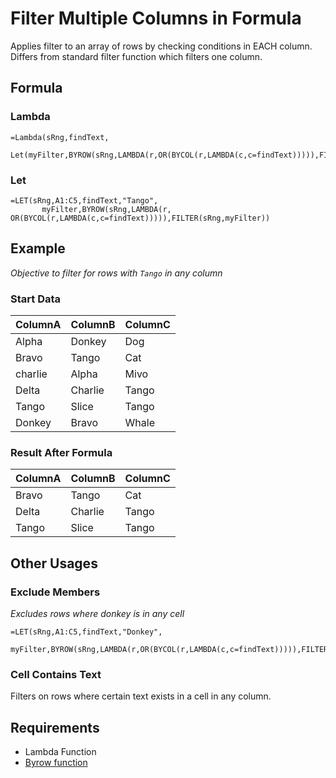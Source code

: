 # Filter Multiple Columns in Formula
Applies filter to an array of rows by checking conditions in EACH column. Differs from standard filter function which filters one column.

## Formula

### Lambda
`````
=Lambda(sRng,findText,
       Let(myFilter,BYROW(sRng,LAMBDA(r,OR(BYCOL(r,LAMBDA(c,c=findText))))),FILTER(sRng,myFilter)))
`````

### Let
`````
=LET(sRng,A1:C5,findText,"Tango",
       myFilter,BYROW(sRng,LAMBDA(r,  OR(BYCOL(r,LAMBDA(c,c=findText))))),FILTER(sRng,myFilter))
`````


## Example

*Objective to filter for rows with `Tango` in any column*

### Start Data

| ColumnA | ColumnB | ColumnC |
|---|---|---|
| Alpha | Donkey | Dog |
| Bravo | Tango | Cat |
| charlie | Alpha | Mivo |
| Delta | Charlie | Tango |
| Tango | Slice | Tango |
| Donkey | Bravo | Whale |


### Result After Formula
| ColumnA | ColumnB | ColumnC |
|---|---|---|
| Bravo | Tango | Cat |
| Delta | Charlie | Tango |
| Tango | Slice | Tango |

## Other Usages

### Exclude Members
*Excludes rows where donkey is in any cell*
`````
=LET(sRng,A1:C5,findText,"Donkey", 
   myFilter,BYROW(sRng,LAMBDA(r,OR(BYCOL(r,LAMBDA(c,c=findText))))),FILTER(sRng,NOT(myFilter)))
`````

### Cell Contains Text
Filters on rows where certain text exists in a cell in any column.

## Requirements
- Lambda Function
- [Byrow function](https://bettersolutions.com/excel/functions/byrow-function.htm)
